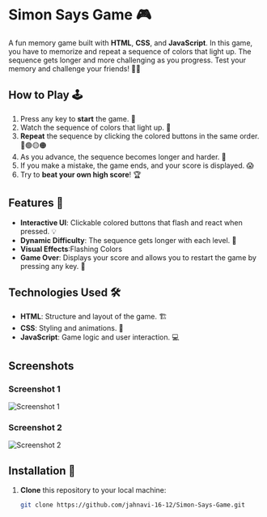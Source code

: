 # Simon Says Game 🎮

A fun memory game built with **HTML**, **CSS**, and **JavaScript**. In this game, you have to memorize and repeat a sequence of colors that light up. The sequence gets longer and more challenging as you progress. Test your memory and challenge your friends! 🧠✨

## How to Play 🕹️

1. Press any key to **start** the game. 🎉
2. Watch the sequence of colors that light up. 🌈
3. **Repeat** the sequence by clicking the colored buttons in the same order. 🔵🟢🟡🟠
4. As you advance, the sequence becomes longer and harder. 💪
5. If you make a mistake, the game ends, and your score is displayed. 😱
6. Try to **beat your own high score**! 🏆

## Features 🌟

- **Interactive UI**: Clickable colored buttons that flash and react when pressed. 💡
- **Dynamic Difficulty**: The sequence gets longer with each level. 🚀
- **Visual Effects**:Flashing Colors 
- **Game Over**: Displays your score and allows you to restart the game by pressing any key. 🎯

## Technologies Used 🛠️

- **HTML**: Structure and layout of the game. 🏗️
- **CSS**: Styling and animations. 🎨
- **JavaScript**: Game logic and user interaction. 💻


## Screenshots

### Screenshot 1
![Screenshot 1](Simonsay/ScreenShot%201.png)

### Screenshot 2
![Screenshot 2](Simonsay/ScreenShot%202.png)




## Installation 🚀

1. **Clone** this repository to your local machine:

   ```bash
   git clone https://github.com/jahnavi-16-12/Simon-Says-Game.git
